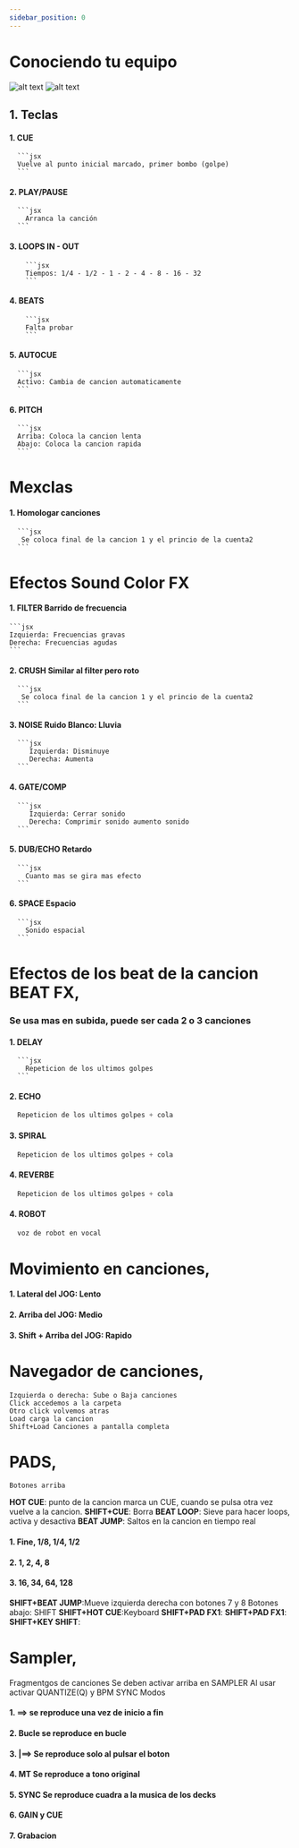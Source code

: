 ```yaml
---
sidebar_position: 0
---
```


# Conociendo tu equipo


![alt text](image.png)
![alt text](image-1.png)

  ## 1. Teclas

  #### **1. CUE**
      ```jsx
      Vuelve al punto inicial marcado, primer bombo (golpe)
      ```

  #### **2. PLAY/PAUSE**
      ```jsx
        Arranca la canción
      ```

  #### **3. LOOPS IN - OUT** 
        ```jsx
        Tiempos: 1/4 - 1/2 - 1 - 2 - 4 - 8 - 16 - 32
        ```
  #### **4. BEATS** 
        ```jsx
        Falta probar
        ```
  #### **5. AUTOCUE** 
      ```jsx
      Activo: Cambia de cancion automaticamente
      ```
   #### **6. PITCH** 
      ```jsx
      Arriba: Coloca la cancion lenta
      Abajo: Coloca la cancion rapida
      ```

# Mexclas

  #### **1. Homologar canciones** 
      ```jsx
       Se coloca final de la cancion 1 y el princio de la cuenta2
      ```

# Efectos Sound Color FX

  #### **1. FILTER**  Barrido de frecuencia
    ```jsx
    Izquierda: Frecuencias gravas
    Derecha: Frecuencias agudas
    ```
  #### **2. CRUSH** Similar al filter pero roto
      ```jsx
       Se coloca final de la cancion 1 y el princio de la cuenta2
      ```
  #### **3. NOISE** Ruido Blanco: Lluvia
      ```jsx
         Izquierda: Disminuye
         Derecha: Aumenta
      ```
  #### **4. GATE/COMP** 
      ```jsx
         Izquierda: Cerrar sonido
         Derecha: Comprimir sonido aumento sonido
      ```
  #### **5. DUB/ECHO**  Retardo
      ```jsx
        Cuanto mas se gira mas efecto
      ```
  #### **6. SPACE**  Espacio
      ```jsx
        Sonido espacial
      ```

# Efectos de los beat de la cancion  BEAT FX, 
  ### Se usa mas en subida, puede ser cada  2 o 3 canciones


  #### **1. DELAY**  
      ```jsx
        Repeticion de los ultimos golpes
      ```
  #### **2. ECHO**  
  ```jsx
    Repeticion de los ultimos golpes + cola
  ```
   #### **3. SPIRAL**  
  ```jsx
    Repeticion de los ultimos golpes + cola
  ```
   #### **4. REVERBE**  
  ```jsx
    Repeticion de los ultimos golpes + cola
  ```
   #### **4. ROBOT**  
  ```jsx
    voz de robot en vocal 
  ```

  # Movimiento en canciones, 
  #### 1. Lateral del JOG: Lento
  #### 2. Arriba del JOG: Medio
  #### 3. Shift + Arriba del JOG: Rapido

  # Navegador de canciones, 
    Izquierda o derecha: Sube o Baja canciones
    Click accedemos a la carpeta
    Otro click volvemos atras
    Load carga la cancion 
    Shift+Load Canciones a pantalla completa

  # PADS, 
    Botones arriba
  **HOT CUE**: punto de la cancion marca un CUE, cuando se pulsa otra vez
    vuelve a la cancion.
  **SHIFT+CUE**: Borra
  **BEAT LOOP**: Sieve para hacer loops, activa y desactiva
  **BEAT JUMP**: Saltos en la cancion en tiempo real
  #### 1. Fine, 1/8, 1/4, 1/2
  #### 2. 1, 2, 4, 8
  #### 3. 16, 34, 64, 128
  **SHIFT+BEAT JUMP**:Mueve izquierda derecha con botones 7 y 8
    Botones abajo: SHIFT
    **SHIFT+HOT CUE**:Keyboard
    **SHIFT+PAD FX1**:
    **SHIFT+PAD FX1**:
    **SHIFT+KEY SHIFT**:

 # Sampler, 
  Fragmentgos de canciones
  Se deben activar arriba en SAMPLER
  Al usar activar QUANTIZE(Q) y BPM SYNC
  Modos
  #### 1. ==> se reproduce una vez de inicio a fin
  #### 2. Bucle se reproduce en bucle
  #### 3. |==> Se reproduce solo al pulsar el boton
  #### 4. MT Se reproduce a tono original
  #### 5. SYNC Se reproduce cuadra a la musica de los decks
  #### 6. GAIN y CUE
  #### 7. Grabacion







  